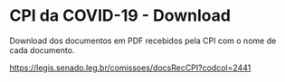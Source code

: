 # CPI da COVID-19 - Download

Download dos documentos em PDF recebidos pela CPI com o nome de cada documento.

https://legis.senado.leg.br/comissoes/docsRecCPI?codcol=2441
